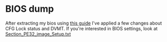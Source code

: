 # BIOS dump

After extracting my bios using [this guide](https://github.com/dreamwhite/bios-extraction-guide/tree/master/Dell) I've applied a few changes about CFG Lock status and DVMT.
If you're interested in BIOS settings, look at [Section\_PE32\_image\_Setup.txt](Inspiron5370_Vostro5370_5471_BIOS_v1_18_1_x64.exe_extracted/Section_PE32_image_Setup.txt)

